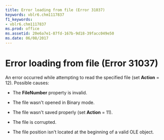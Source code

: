 ```yaml
---
title: Error loading from file (Error 31037)
keywords: vblr6.chm1117837
f1_keywords:
- vblr6.chm1117837
ms.prod: office
ms.assetid: 20e6a7e1-87fd-167b-9d18-39facc049e50
ms.date: 06/08/2017
---
```



# Error loading from file (Error 31037)

An error occurred while attempting to read the specified file (set **Action** = 12). Possible causes:



- The **FileNumber** property is invalid.
    
- The file wasn't opened in Binary mode.
    
- The file wasn't saved properly (set **Action** = 11).
    
- The file is corrupted.
    
- The file position isn't located at the beginning of a valid OLE object.
    


